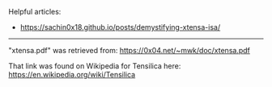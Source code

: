 Helpful articles:

- https://sachin0x18.github.io/posts/demystifying-xtensa-isa/

---

"xtensa.pdf" was retrieved from: https://0x04.net/~mwk/doc/xtensa.pdf

That link was found on Wikipedia for Tensilica here: https://en.wikipedia.org/wiki/Tensilica
